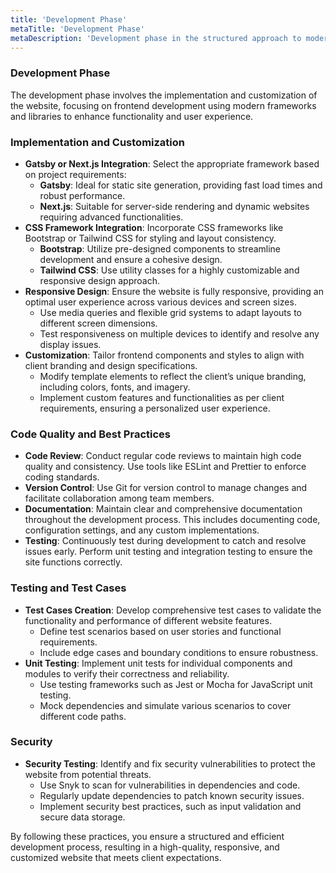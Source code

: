 ```yaml
---
title: 'Development Phase'
metaTitle: 'Development Phase'
metaDescription: 'Development phase in the structured approach to modern website development.'
---
```


### Development Phase

The development phase involves the implementation and customization of the website, focusing on frontend development using modern frameworks and libraries to enhance functionality and user experience.

### Implementation and Customization

- **Gatsby or Next.js Integration**: Select the appropriate framework based on project requirements:
  - **Gatsby**: Ideal for static site generation, providing fast load times and robust performance.
  - **Next.js**: Suitable for server-side rendering and dynamic websites requiring advanced functionalities.
- **CSS Framework Integration**: Incorporate CSS frameworks like Bootstrap or Tailwind CSS for styling and layout consistency.
  - **Bootstrap**: Utilize pre-designed components to streamline development and ensure a cohesive design.
  - **Tailwind CSS**: Use utility classes for a highly customizable and responsive design approach.
- **Responsive Design**: Ensure the website is fully responsive, providing an optimal user experience across various devices and screen sizes.
  - Use media queries and flexible grid systems to adapt layouts to different screen dimensions.
  - Test responsiveness on multiple devices to identify and resolve any display issues.
- **Customization**: Tailor frontend components and styles to align with client branding and design specifications.
  - Modify template elements to reflect the client’s unique branding, including colors, fonts, and imagery.
  - Implement custom features and functionalities as per client requirements, ensuring a personalized user experience.

### Code Quality and Best Practices

- **Code Review**: Conduct regular code reviews to maintain high code quality and consistency. Use tools like ESLint and Prettier to enforce coding standards.
- **Version Control**: Use Git for version control to manage changes and facilitate collaboration among team members.
- **Documentation**: Maintain clear and comprehensive documentation throughout the development process. This includes documenting code, configuration settings, and any custom implementations.
- **Testing**: Continuously test during development to catch and resolve issues early. Perform unit testing and integration testing to ensure the site functions correctly.

### Testing and Test Cases

- **Test Cases Creation**: Develop comprehensive test cases to validate the functionality and performance of different website features.
  - Define test scenarios based on user stories and functional requirements.
  - Include edge cases and boundary conditions to ensure robustness.
- **Unit Testing**: Implement unit tests for individual components and modules to verify their correctness and reliability.
  - Use testing frameworks such as Jest or Mocha for JavaScript unit testing.
  - Mock dependencies and simulate various scenarios to cover different code paths.

### Security

- **Security Testing**: Identify and fix security vulnerabilities to protect the website from potential threats.
  - Use Snyk to scan for vulnerabilities in dependencies and code.
  - Regularly update dependencies to patch known security issues.
  - Implement security best practices, such as input validation and secure data storage.

By following these practices, you ensure a structured and efficient development process, resulting in a high-quality, responsive, and customized website that meets client expectations.
